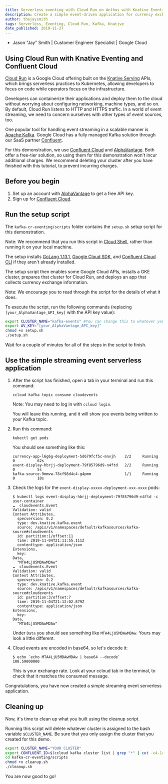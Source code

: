```yaml
---
title: Serverless eventing with Cloud Run on Anthos with Knative Eventing and Apache Kafka
description: Create a simple event-driven application for currency exchange rate tracking.
author: thejaysmith
tags: Serverless, Eventing, Cloud Run, Kafka, Knative
date_published: 2019-11-27
---
```


* Jason "Jay" Smith | Customer Engineer Specialist | Google Cloud

## Using Cloud Run with Knative Eventing and Confluent Cloud

[Cloud Run](https://cloud.google.com/run/ "Cloud Run") is a Google Cloud offering built on the
[Knative Serving](https://knative.dev/docs/serving/) APIs, which brings serverless practices to Kubernetes, allowing 
developers to focus on code while operators focus on the infrastructure.

Developers can containerize their applications and deploy them to the cloud without worrying about configuring networking,
machine types, and so on. By default, Cloud Run listens to HTTP and HTTPS traffic. In a world of event streaming, we need to
concern ourselves with other types of event sources, too.

One popular tool for handling event streaming in a scalable manner is [Apache Kafka](https://kafka.apache.org). Google Cloud 
has a fully managed Kafka solution through our SaaS partner [Confluent](https://confluent.io).

For this demonstration, we use [Confluent Cloud](https://www.confluent.io/confluent-cloud/) and
[AlphaVantage](https://www.alphavantage.co/). Both offer a free-tier solution, so using them for this demonstration won't
incur additional charges. We recommend deleting your cluster after you have finished with this tutorial, to prevent 
incurring charges.

## Before you begin

1. Set up an account with [AlphaVantage](https://www.alphavantage.co/support/#api-key) to get a free API key.
1. Sign up for [Confluent Cloud](https://confluent.cloud/signup).

## Run the setup script

The `kafka-cr-eventing/scripts` folder contains the `setup.sh` setup script for this demonstration. 

Note: We recommend that you run this script in [Cloud Shell](https://cloud.google.com/shell/), rather than running it on
your local machine.

The setup installs [GoLang 1.13.1](https://golang.org/doc/go1.13), [Google Cloud SDK](https://cloud.google.com/sdk/), and 
[Confluent Cloud CLI](https://docs.confluent.io/current/cloud/cli/install.html) if they aren't already installed.

The setup script then enables some Google Cloud APIs, installs a GKE cluster, prepares that cluster for Cloud Run, and
deploys an app that collects currency exchange information.

Note: We encourage you to read through the script for the details of what it does.

To execute the script, run the following commands (replacing `[your_AlphaVantage_API_key]` with the API key value):

```bash
export CLUSTER_NAME="kafka-events" #You can change this to whatever you want.
export AV_KEY="[your_AlphaVantage_API_key]"
chmod +x setup.sh
./setup.sh
```

Wait for a couple of minutes for all of the steps in the script to finish.

## Use the simple streaming event serverless application

1.  After the script has finished, open a tab in your terminal and run this command:

        ccloud kafka topic consume cloudevents
        
    Note:  You may need to log in with `ccloud login`.

    You will leave this running, and it will show you events being written to your Kafka topic.
    
1.  Run this command:

        kubectl get pods
        
    You should see something like this:

        currency-app-l6g6g-deployment-5d679fcf5c-mnvjh    2/2     Running   0          62s
        event-display-hbrjj-deployment-79f85796d9-n4ftd   2/2     Running   0          5s
        kafka-source-9mmvw-78cf98d4c4-g4pmm               1/1     Running   0          10s

1.  Check the logs for the `event-display-xxxxx-deployment-xxx-xxxx` pods:

        $ kubectl logs event-display-hbrjj-deployment-79f85796d9-n4ftd -c user-container
        ☁️  cloudevents.Event
        Validation: valid
        Context Attributes,
          specversion: 0.2
          type: dev.knative.kafka.event
          source: /apis/v1/namespaces/default/kafkasources/kafka-source#cloudevents
          id: partition:1/offset:11
          time: 2019-11-04T21:11:55.111Z
          contenttype: application/json
        Extensions,
          key:
        Data,
          "MTA4LjU5MDAwMDAw"
        ☁️  cloudevents.Event
        Validation: valid
        Context Attributes,
          specversion: 0.2
          type: dev.knative.kafka.event
          source: /apis/v1/namespaces/default/kafkasources/kafka-source#cloudevents
          id: partition:3/offset:7
          time: 2019-11-04T21:12:02.879Z
          contenttype: application/json
        Extensions,
          key:
        Data,
          "MTA4LjU5MDAwMDAw"

    Under `Data` you should see something like `MTA4LjU5MDAwMDAw`. Yours may look a little different. 
    
1.  Cloud events are encoded in base64, so let's decode it:
    
        $ echo `echo MTA4LjU5MDAwMDAw | base64 --decode`
        108.59000000

    This is your exchange rate. Look at your ccloud tab in the terminal, to check that it matches the consumed message. 
    
Congratulations, you have now created a simple streaming event serverless application.

## Cleaning up

Now, it's time to clean up what you built using the cleanup script.

Running this script will delete whatever cluster is assigned to the bash variable `$CLUSTER_NAME`. Be sure that you only 
assign the cluster that you created for this demo.

```  bash
export CLUSTER_NAME="YOUR CLUSTER"
export CONFLUENT_ID=$(ccloud kafka cluster list | grep "*" | cut -c4-14)
cd kafka-cr-eventing/scripts
chmod +x cleanup.sh
./cleanup.sh
```

You are now good to go!
